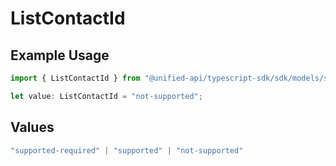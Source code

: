 # ListContactId

## Example Usage

```typescript
import { ListContactId } from "@unified-api/typescript-sdk/sdk/models/shared";

let value: ListContactId = "not-supported";
```

## Values

```typescript
"supported-required" | "supported" | "not-supported"
```